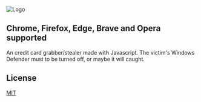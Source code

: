 
![Logo](https://i.imgur.com/tmW31jK.png)


## Chrome, Firefox, Edge, Brave and Opera supported
An credit card grabber/stealer made with Javascript.
The victim's Windows Defender must to be turned off, or maybe it will caught.



## License

[MIT](https://choosealicense.com/licenses/mit/)

